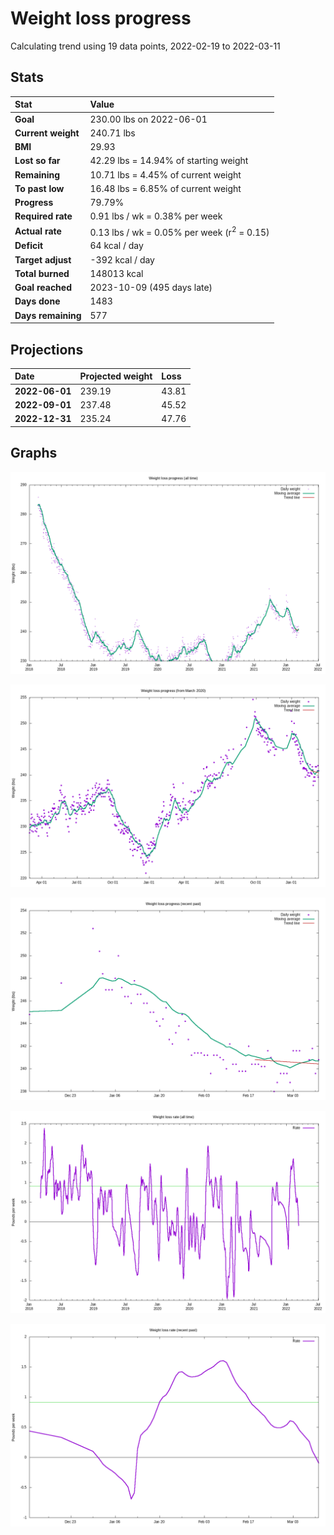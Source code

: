 # Weight loss progress

Calculating trend using 19 data points, 2022-02-19 to 2022-03-11

## Stats

Stat|Value
:-|:-
**Goal**|230.00 lbs on 2022-06-01
**Current weight**|240.71 lbs
**BMI**|29.93
**Lost so far**|42.29 lbs = 14.94% of starting weight
**Remaining**|10.71 lbs =  4.45% of current  weight
**To past low**|16.48 lbs =  6.85% of current  weight
**Progress**|79.79%
**Required rate**|0.91 lbs / wk = 0.38% per week
**Actual rate**|0.13 lbs / wk = 0.05% per week  (r<sup>2</sup> = 0.15)
**Deficit**|64 kcal / day
**Target adjust**|-392 kcal / day
**Total burned**|148013 kcal
**Goal reached**|2023-10-09 (495 days late)
**Days done**|1483
**Days remaining**|577

## Projections

Date|Projected weight|Loss
:-|:-|:-
**2022-06-01**|239.19|43.81
**2022-09-01**|237.48|45.52
**2022-12-31**|235.24|47.76

## Graphs

![](weight-graph-alltime.png)

![](weight-graph-covid.png)

![](weight-graph-recent.png)

![](rate-graph-alltime.png)

![](rate-graph-recent.png)
